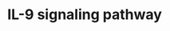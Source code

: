 ---
annotations:
- id: PW:0000909
  parent: signaling pathway
  type: Pathway Ontology
  value: interleukin-9 signaling pathway
authors:
- MaintBot
- Mkutmon
- Eweitz
description: ''
last-edited: 2021-05-15
organisms:
- Danio rerio
redirect_from:
- /index.php/Pathway:WP1320
- /instance/WP1320
revision: null
schema-jsonld:
- '@context': https://schema.org/
  '@id': https://wikipathways.github.io/pathways/WP1320.html
  '@type': Dataset
  creator:
    '@type': Organization
    name: WikiPathways
  description: ''
  keywords:
  - HTATIP
  - IL2RG
  - IL9
  - IL9R
  - IRS2
  - JAK3
  - LOC557176
  - LOC559281
  - LOC563639
  - LOC792354
  - SOCS3
  - STAT5A
  - STAT5B
  - TYK2
  - grb2
  - jak1
  - map2k1
  - mapk1
  - mapk3
  - ptpn11
  - stat1a
  - stat3
  - vcp
  - zgc:172250
  license: CC0
  name: IL-9 signaling pathway
seo: CreativeWork
title: IL-9 signaling pathway
wpid: WP1320
---